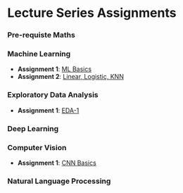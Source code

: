 # Lecture Series Assignments

### Pre-requiste Maths

### Machine Learning
- **Assignment 1**: [ML Basics](ML/ML-0.md)
- **Assignment 2**: [Linear, Logistic, KNN](ML/ML-1.md)

### Exploratory Data Analysis
- **Assignment 1**: [EDA-1](EDA/EDA-1.md)

### Deep Learning

### Computer Vision
- **Assignment 1**: [CNN Basics](CV/CV-1.md)

### Natural Language Processing
